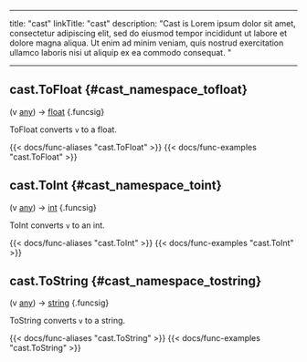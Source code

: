 




---
title: "cast"
linkTitle: "cast"
description: "Cast is Lorem ipsum dolor sit amet, consectetur adipiscing elit, sed do eiusmod tempor incididunt ut labore et dolore magna aliqua. Ut enim ad minim veniam, quis nostrud exercitation ullamco laboris nisi ut aliquip ex ea commodo consequat. "





---















## cast.ToFloat {#cast_namespace_tofloat}

\(v [any](/documentation/reference/typesgo/#any)\) → [float](/documentation/reference/typesgo/#float)
{.funcsig}


ToFloat converts `v` to a float.

{{< docs/func-aliases "cast.ToFloat" >}}
{{< docs/func-examples "cast.ToFloat" >}}







## cast.ToInt {#cast_namespace_toint}

\(v [any](/documentation/reference/typesgo/#any)\) → [int](/documentation/reference/typesgo/#int)
{.funcsig}


ToInt converts `v` to an int.

{{< docs/func-aliases "cast.ToInt" >}}
{{< docs/func-examples "cast.ToInt" >}}







## cast.ToString {#cast_namespace_tostring}

\(v [any](/documentation/reference/typesgo/#any)\) → [string](/documentation/reference/typesgo/#string)
{.funcsig}


ToString converts `v` to a string.

{{< docs/func-aliases "cast.ToString" >}}
{{< docs/func-examples "cast.ToString" >}}





